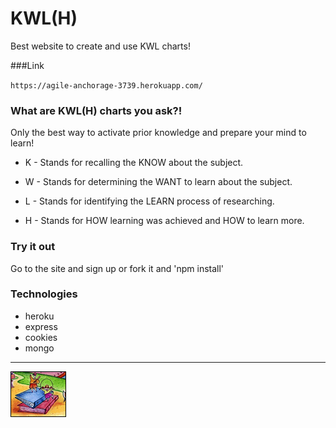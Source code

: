 # KWL(H)

Best website to create and use KWL charts!

###Link

`https://agile-anchorage-3739.herokuapp.com/`

### What are KWL(H) charts you ask?!

Only the best way to activate prior knowledge and prepare your mind to learn!

- K - Stands for recalling the KNOW about the subject.

- W -	Stands for determining the WANT to learn about the subject.

- L -	Stands for identifying the LEARN process of researching.

- H -	Stands for HOW learning was achieved and HOW to learn more.

### Try it out

Go to the site and sign up or fork it and 'npm install'

### Technologies

* heroku
* express
* cookies
* mongo

___

![](/public/images/kwlh.gif)
